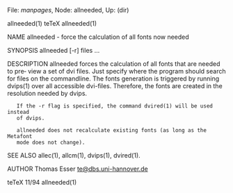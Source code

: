 File: *manpages*,  Node: allneeded,  Up: (dir)

allneeded(1)                         teTeX                        allneeded(1)



NAME
       allneeded - force the calculation of all fonts now needed

SYNOPSIS
       allneeded [-r] files ...

DESCRIPTION
       allneeded  forces  the calculation of all fonts that are needed to pre‐
       view a set of dvi files. Just specify where the program  should  search
       for  files  on  the  commandline.  The fonts generation is triggered by
       running dvips(1) over all accessible dvi-files.  Therefore,  the  fonts
       are created in the resolution needed by dvips.

       If the -r flag is specified, the command dvired(1) will be used instead
       of dvips.

       allneeded does not recalculate existing fonts (as long as the  Metafont
       mode does not change).


SEE ALSO
       allec(1), allcm(1), dvips(1), dvired(1).


AUTHOR
       Thomas Esser <te@dbs.uni-hannover.de>



teTeX                                11/94                        allneeded(1)
